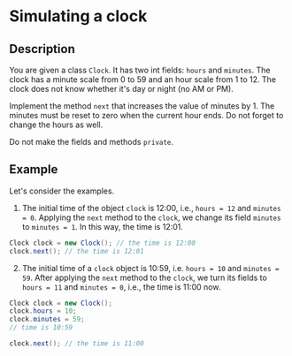 # Simulating a clock

## Description
You are given a class `Clock`. It has two int fields: `hours` and `minutes`. The clock has a minute scale from 0 to 59 and an hour scale from 1 to 12. The clock does not know whether it's day or night (no AM or PM).

Implement the method `next` that increases the value of minutes by 1. The minutes must be reset to zero when the current hour ends. Do not forget to change the hours as well.

Do not make the fields and methods `private`.

## Example
Let's consider the examples.

1. The initial time of the object `clock` is 12:00, i.e., `hours = 12` and `minutes = 0`. Applying the `next` method to the `clock`, we change its field `minutes` to `minutes = 1`. In this way, the time is 12:01.
```java
Clock clock = new Clock(); // the time is 12:00
clock.next(); // the time is 12:01
```

2. The initial time of a `clock` object is 10:59, i.e. `hours = 10` and `minutes = 59`. After applying the `next` method to the `clock`, we turn its fields to `hours = 11` and `minutes = 0`, i.e., the time is 11:00 now.
```java
Clock clock = new Clock();
clock.hours = 10;
clock.minutes = 59;
// time is 10:59

clock.next(); // the time is 11:00
```